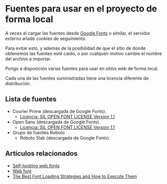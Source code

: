 # Fuentes para usar en el proyecto de forma local

A veces al cargar las fuentes desde [Google Fonts](https://fonts.google.com) o similar,
el servidor externo añade cookies de seguimiento.

Para evitar esto, y además de la posibilidad de que el sitio de donde obtenemos las fuentes esté caido,
o por cualqueir motivo cambie el nombre del archivo a importar.

Pongo a disposición varias fuentes para usar en sitios web de forma local.

Cada una de las fuentes suministradas tiene una licencia diferente de distribución.

## Lista de fuentes

- Courier Prime (descargada de Google Fonts).
  - [Licencia: SIL OPEN FONT LICENSE Version 1.1](/Marqitos/localFonts/blob/main/fonts/CourierPrime/OFL.txt)
- Open Sans (descargada de Google Fonts).
  - [Licencia: SIL OPEN FONT LICENSE Version 1.1](https://github.com/Marqitos/localFonts/blob/main/fonts/OpenSans/OFL.txt)
- Grupo de fuentes Roboto
  - Roboto Slab (descargada de Google Fonts).

## Artículos relacionados

- [Self-hosting web fonts](https://fonts.google.com/knowledge/using_type/self_hosting_web_fonts)
- [Web font](https://fonts.google.com/knowledge/glossary/web_font)
- [The Best Font Loading Strategies and How to Execute Them](https://css-tricks.com/the-best-font-loading-strategies-and-how-to-execute-them/#loading-fonts-with-self-hosted-fonts)
